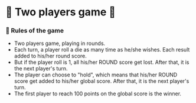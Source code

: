 # :couple: Two players game :couple:

### :guitar: Rules of the game
- Two players game, playing in rounds.
- Each turn, a player roll a die as many time as he/she wishes. Each result added to his/her round score.
- But if the player roll is 1, all his/her ROUND score get lost. After that, it is the next player's turn.
- The player can choose to "hold", which means that his/her ROUND score get added to his/her global score. After that, it is the next player's turn.
- The first player to reach 100 points on the global score is the winner.